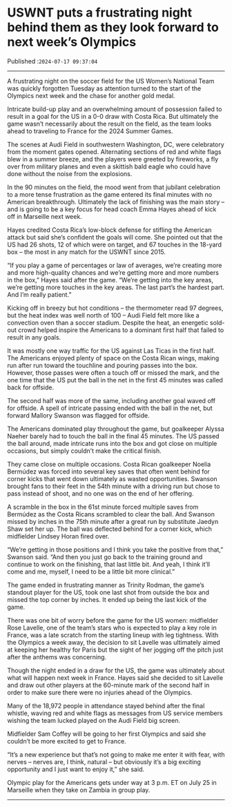 # USWNT puts a frustrating night behind them as they look forward to next week’s Olympics

Published :`2024-07-17 09:37:04`

---

A frustrating night on the soccer field for the US Women’s National Team was quickly forgotten Tuesday as attention turned to the start of the Olympics next week and the chase for another gold medal.

Intricate build-up play and an overwhelming amount of possession failed to result in a goal for the US in a 0-0 draw with Costa Rica. But ultimately the game wasn’t necessarily about the result on the field, as the team looks ahead to traveling to France for the 2024 Summer Games.

The scenes at Audi Field in southwestern Washington, DC, were celebratory from the moment gates opened. Alternating sections of red and white flags blew in a summer breeze, and the players were greeted by fireworks, a fly over from military planes and even a skittish bald eagle who could have done without the noise from the explosions.

In the 90 minutes on the field, the mood went from that jubilant celebration to a more tense frustration as the game entered its final minutes with no American breakthrough. Ultimately the lack of finishing was the main story – and is going to be a key focus for head coach Emma Hayes ahead of kick off in Marseille next week.

Hayes credited Costa Rica’s low-block defense for stifling the American attack but said she’s confident the goals will come. She pointed out that the US had 26 shots, 12 of which were on target, and 67 touches in the 18-yard box – the most in any match for the USWNT since 2015.

“If you play a game of percentages or law of averages, we’re creating more and more high-quality chances and we’re getting more and more numbers in the box,” Hayes said after the game. “We’re getting into the key areas, we’re getting more touches in the key areas. The last part’s the hardest part. And I’m really patient.”

Kicking off in breezy but hot conditions – the thermometer read 97 degrees, but the heat index was well north of 100 – Audi Field felt more like a convection oven than a soccer stadium. Despite the heat, an energetic sold-out crowd helped inspire the Americans to a dominant first half that failed to result in any goals.

It was mostly one way traffic for the US against Las Ticas in the first half. The Americans enjoyed plenty of space on the Costa Rican wings, making run after run toward the touchline and pouring passes into the box. However, those passes were often a touch off or missed the mark, and the one time that the US put the ball in the net in the first 45 minutes was called back for offside.

The second half was more of the same, including another goal waved off for offside. A spell of intricate passing ended with the ball in the net, but forward Mallory Swanson was flagged for offside.

The Americans dominated play throughout the game, but goalkeeper Alyssa Naeher barely had to touch the ball in the final 45 minutes. The US passed the ball around, made intricate runs into the box and got close on multiple occasions, but simply couldn’t make the critical finish.

They came close on multiple occasions. Costa Rican goalkeeper Noelia Bermúdez was forced into several key saves that often went behind for corner kicks that went down ultimately as wasted opportunities. Swanson brought fans to their feet in the 54th minute with a driving run but chose to pass instead of shoot, and no one was on the end of her offering.

A scramble in the box in the 61st minute forced multiple saves from Bermúdez as the Costa Ricans scrambled to clear the ball. And Swanson missed by inches in the 75th minute after a great run by substitute Jaedyn Shaw set her up. The ball was deflected behind for a corner kick, which midfielder Lindsey Horan fired over.

“We’re getting in those positions and I think you take the positive from that,” Swanson said. “And then you just go back to the training ground and continue to work on the finishing, that last little bit. And yeah, I think it’ll come and me, myself, I need to be a little bit more clinical.”

The game ended in frustrating manner as Trinity Rodman, the game’s standout player for the US, took one last shot from outside the box and missed the top corner by inches. It ended up being the last kick of the game.

There was one bit of worry before the game for the US women: midfielder Rose Lavelle, one of the team’s stars who is expected to play a key role in France, was a late scratch from the starting lineup with leg tightness. With the Olympics a week away, the decision to sit Lavelle was ultimately aimed at keeping her healthy for Paris but the sight of her jogging off the pitch just after the anthems was concerning.

Though the night ended in a draw for the US, the game was ultimately about what will happen next week in France. Hayes said she decided to sit Lavelle and draw out other players at the 60-minute mark of the second half in order to make sure there were no injuries ahead of the Olympics.

Many of the 18,972 people in attendance stayed behind after the final whistle, waving red and white flags as messages from US service members wishing the team lucked played on the Audi Field big screen.

Midfielder Sam Coffey will be going to her first Olympics and said she couldn’t be more excited to get to France.

“It’s a new experience but that’s not going to make me enter it with fear, with nerves – nerves are, I think, natural – but obviously it’s a big exciting opportunity and I just want to enjoy it,” she said.

Olympic play for the Americans gets under way at 3 p.m. ET on July 25 in Marseille when they take on Zambia in group play.

---

